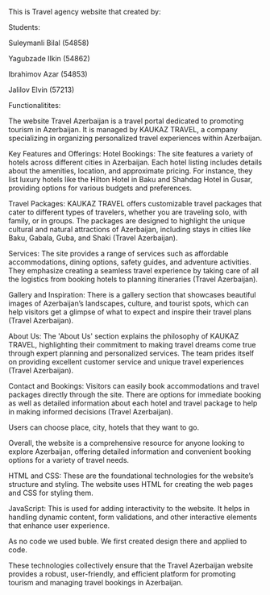 This is Travel agency website that created by:

Students:

Suleymanli Bilal (54858)

Yagubzade Ilkin (54862)

Ibrahimov Azar (54853)

Jalilov Elvin (57213)

Functionalitites:


The website Travel Azerbaijan is a travel portal dedicated to promoting tourism in Azerbaijan. It is managed by KAUKAZ TRAVEL, a company specializing in organizing personalized travel experiences within Azerbaijan.

Key Features and Offerings:
Hotel Bookings: The site features a variety of hotels across different cities in Azerbaijan. Each hotel listing includes details about the amenities, location, and approximate pricing. For instance, they list luxury hotels like the Hilton Hotel in Baku and Shahdag Hotel in Gusar, providing options for various budgets and preferences.

Travel Packages: KAUKAZ TRAVEL offers customizable travel packages that cater to different types of travelers, whether you are traveling solo, with family, or in groups. The packages are designed to highlight the unique cultural and natural attractions of Azerbaijan, including stays in cities like Baku, Gabala, Guba, and Shaki​ (Travel Azerbaijan)​.

Services: The site provides a range of services such as affordable accommodations, dining options, safety guides, and adventure activities. They emphasize creating a seamless travel experience by taking care of all the logistics from booking hotels to planning itineraries​ (Travel Azerbaijan)​.

Gallery and Inspiration: There is a gallery section that showcases beautiful images of Azerbaijan’s landscapes, culture, and tourist spots, which can help visitors get a glimpse of what to expect and inspire their travel plans​ (Travel Azerbaijan)​.

About Us: The 'About Us' section explains the philosophy of KAUKAZ TRAVEL, highlighting their commitment to making travel dreams come true through expert planning and personalized services. The team prides itself on providing excellent customer service and unique travel experiences​ (Travel Azerbaijan)​.

Contact and Bookings: Visitors can easily book accommodations and travel packages directly through the site. There are options for immediate booking as well as detailed information about each hotel and travel package to help in making informed decisions​ (Travel Azerbaijan)​.

Users can choose place, city, hotels that they want to go.

Overall, the website is a comprehensive resource for anyone looking to explore Azerbaijan, offering detailed information and convenient booking options for a variety of travel needs.


HTML and CSS: These are the foundational technologies for the website’s structure and styling. The website uses HTML for creating the web pages and CSS for styling them.

JavaScript: This is used for adding interactivity to the website. It helps in handling dynamic content, form validations, and other interactive elements that enhance user experience.

As no code we used buble. We first created design there and applied to code.

These technologies collectively ensure that the Travel Azerbaijan website provides a robust, user-friendly, and efficient platform for promoting tourism and managing travel bookings in Azerbaijan.

